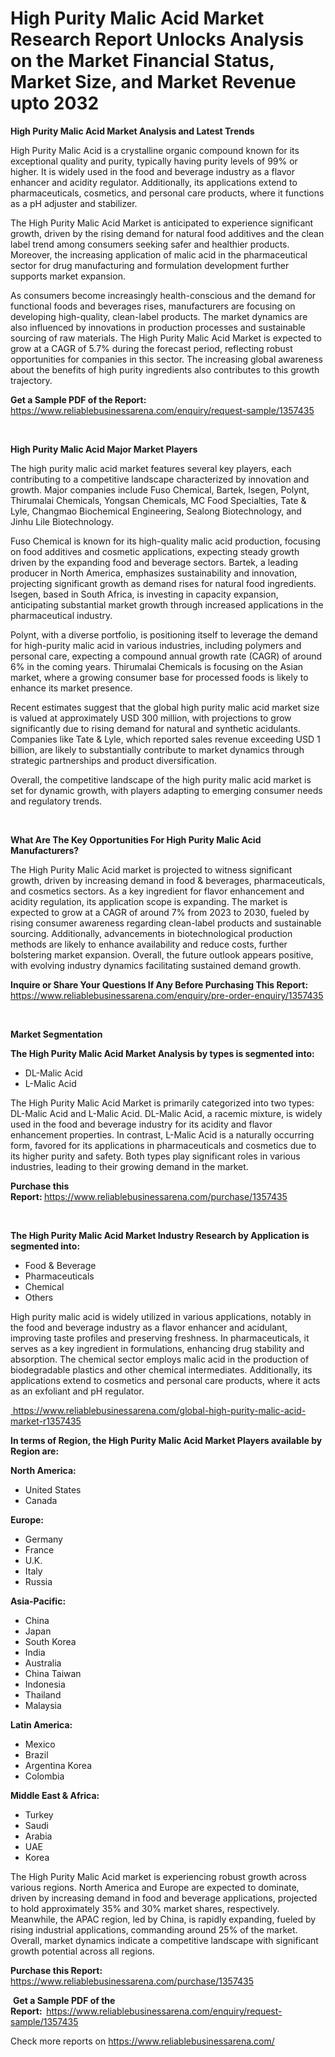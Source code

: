 <p><h1>High Purity Malic Acid Market Research Report Unlocks Analysis on the Market Financial Status, Market Size, and Market Revenue upto 2032</h1></p><p><strong>High Purity Malic Acid Market Analysis and Latest Trends</strong></p>
<p><p>High Purity Malic Acid is a crystalline organic compound known for its exceptional quality and purity, typically having purity levels of 99% or higher. It is widely used in the food and beverage industry as a flavor enhancer and acidity regulator. Additionally, its applications extend to pharmaceuticals, cosmetics, and personal care products, where it functions as a pH adjuster and stabilizer.</p><p>The High Purity Malic Acid Market is anticipated to experience significant growth, driven by the rising demand for natural food additives and the clean label trend among consumers seeking safer and healthier products. Moreover, the increasing application of malic acid in the pharmaceutical sector for drug manufacturing and formulation development further supports market expansion. </p><p>As consumers become increasingly health-conscious and the demand for functional foods and beverages rises, manufacturers are focusing on developing high-quality, clean-label products. The market dynamics are also influenced by innovations in production processes and sustainable sourcing of raw materials. The High Purity Malic Acid Market is expected to grow at a CAGR of 5.7% during the forecast period, reflecting robust opportunities for companies in this sector. The increasing global awareness about the benefits of high purity ingredients also contributes to this growth trajectory.</p></p>
<p><strong>Get a Sample PDF of the Report:&nbsp;</strong> <a href="https://www.reliablebusinessarena.com/enquiry/request-sample/1357435?utm_campaign=2031&utm_medium=2&utm_source=Github&utm_content=ia&utm_term=01022025&utm_id=high-purity-malic-acid">https://www.reliablebusinessarena.com/enquiry/request-sample/1357435</a></p>
<p>&nbsp;</p>
<p><strong>High Purity Malic Acid Major Market Players</strong></p>
<p><p>The high purity malic acid market features several key players, each contributing to a competitive landscape characterized by innovation and growth. Major companies include Fuso Chemical, Bartek, Isegen, Polynt, Thirumalai Chemicals, Yongsan Chemicals, MC Food Specialties, Tate & Lyle, Changmao Biochemical Engineering, Sealong Biotechnology, and Jinhu Lile Biotechnology.</p><p>Fuso Chemical is known for its high-quality malic acid production, focusing on food additives and cosmetic applications, expecting steady growth driven by the expanding food and beverage sectors. Bartek, a leading producer in North America, emphasizes sustainability and innovation, projecting significant growth as demand rises for natural food ingredients. Isegen, based in South Africa, is investing in capacity expansion, anticipating substantial market growth through increased applications in the pharmaceutical industry.</p><p>Polynt, with a diverse portfolio, is positioning itself to leverage the demand for high-purity malic acid in various industries, including polymers and personal care, expecting a compound annual growth rate (CAGR) of around 6% in the coming years. Thirumalai Chemicals is focusing on the Asian market, where a growing consumer base for processed foods is likely to enhance its market presence.</p><p>Recent estimates suggest that the global high purity malic acid market size is valued at approximately USD 300 million, with projections to grow significantly due to rising demand for natural and synthetic acidulants. Companies like Tate & Lyle, which reported sales revenue exceeding USD 1 billion, are likely to substantially contribute to market dynamics through strategic partnerships and product diversification.</p><p>Overall, the competitive landscape of the high purity malic acid market is set for dynamic growth, with players adapting to emerging consumer needs and regulatory trends.</p></p>
<p>&nbsp;</p>
<p><strong>What Are The Key Opportunities For High Purity Malic Acid Manufacturers?</strong></p>
<p><p>The High Purity Malic Acid market is projected to witness significant growth, driven by increasing demand in food & beverages, pharmaceuticals, and cosmetics sectors. As a key ingredient for flavor enhancement and acidity regulation, its application scope is expanding. The market is expected to grow at a CAGR of around 7% from 2023 to 2030, fueled by rising consumer awareness regarding clean-label products and sustainable sourcing. Additionally, advancements in biotechnological production methods are likely to enhance availability and reduce costs, further bolstering market expansion. Overall, the future outlook appears positive, with evolving industry dynamics facilitating sustained demand growth.</p></p>
<p><strong>Inquire or Share Your Questions If Any Before Purchasing This Report:</strong> <a href="https://www.reliablebusinessarena.com/enquiry/pre-order-enquiry/1357435?utm_campaign=2031&utm_medium=2&utm_source=Github&utm_content=ia&utm_term=01022025&utm_id=high-purity-malic-acid">https://www.reliablebusinessarena.com/enquiry/pre-order-enquiry/1357435</a></p>
<p>&nbsp;</p>
<p><strong>Market Segmentation</strong></p>
<p><strong>The High Purity Malic Acid Market Analysis by types is segmented into:</strong></p>
<p><ul><li>DL-Malic Acid</li><li>L-Malic Acid</li></ul></p>
<p><p>The High Purity Malic Acid Market is primarily categorized into two types: DL-Malic Acid and L-Malic Acid. DL-Malic Acid, a racemic mixture, is widely used in the food and beverage industry for its acidity and flavor enhancement properties. In contrast, L-Malic Acid is a naturally occurring form, favored for its applications in pharmaceuticals and cosmetics due to its higher purity and safety. Both types play significant roles in various industries, leading to their growing demand in the market.</p></p>
<p><strong>Purchase this Report:&nbsp;</strong><a href="https://www.reliablebusinessarena.com/purchase/1357435?utm_campaign=2031&utm_medium=2&utm_source=Github&utm_content=ia&utm_term=01022025&utm_id=high-purity-malic-acid">https://www.reliablebusinessarena.com/purchase/1357435</a></p>
<p>&nbsp;</p>
<p><strong>The High Purity Malic Acid Market Industry Research by Application is segmented into:</strong></p>
<p><ul><li>Food & Beverage</li><li>Pharmaceuticals</li><li>Chemical</li><li>Others</li></ul></p>
<p><p>High purity malic acid is widely utilized in various applications, notably in the food and beverage industry as a flavor enhancer and acidulant, improving taste profiles and preserving freshness. In pharmaceuticals, it serves as a key ingredient in formulations, enhancing drug stability and absorption. The chemical sector employs malic acid in the production of biodegradable plastics and other chemical intermediates. Additionally, its applications extend to cosmetics and personal care products, where it acts as an exfoliant and pH regulator.</p></p>
<p><a href="https://www.reliablebusinessarena.com/global-high-purity-malic-acid-market-r1357435?utm_campaign=2031&utm_medium=2&utm_source=Github&utm_content=ia&utm_term=01022025&utm_id=high-purity-malic-acid">&nbsp;https://www.reliablebusinessarena.com/global-high-purity-malic-acid-market-r1357435</a></p>
<p><strong>In terms of Region, the High Purity Malic Acid Market Players available by Region are:</strong></p>
<p>
    <p> <strong> North America: </strong>
        <ul>
            <li>United States</li>
            <li>Canada</li>
        </ul>
        </p> 
    <p> <strong> Europe: </strong>
        <ul>
            <li>Germany</li>
            <li>France</li>
            <li>U.K.</li>
            <li>Italy</li>
            <li>Russia</li>
        </ul>
        </p> 
    <p> <strong> Asia-Pacific: </strong>
        <ul>
            <li>China</li>
            <li>Japan</li>
            <li>South Korea</li>
            <li>India</li>
            <li>Australia</li>
            <li>China Taiwan</li>
            <li>Indonesia</li>
            <li>Thailand</li>
            <li>Malaysia</li>
        </ul>
        </p> 
    <p> <strong> Latin America: </strong>
        <ul>
            <li>Mexico</li>
            <li>Brazil</li>
            <li>Argentina Korea</li>
            <li>Colombia</li>
        </ul>
        </p> 
    <p> <strong> Middle East & Africa: </strong>
        <ul>
            <li>Turkey</li>
            <li>Saudi</li>
            <li>Arabia</li>
            <li>UAE</li>
            <li>Korea</li>
        </ul>
    </p>
    </p>
<p><p>The High Purity Malic Acid market is experiencing robust growth across various regions. North America and Europe are expected to dominate, driven by increasing demand in food and beverage applications, projected to hold approximately 35% and 30% market shares, respectively. Meanwhile, the APAC region, led by China, is rapidly expanding, fueled by rising industrial applications, commanding around 25% of the market. Overall, market dynamics indicate a competitive landscape with significant growth potential across all regions.</p></p>
<p><strong>Purchase this Report: </strong><a href="https://www.reliablebusinessarena.com/purchase/1357435?utm_campaign=2031&utm_medium=2&utm_source=Github&utm_content=ia&utm_term=01022025&utm_id=high-purity-malic-acid">https://www.reliablebusinessarena.com/purchase/1357435</a></p>
<p>&nbsp;<strong>Get a Sample PDF of the Report:&nbsp;&nbsp;</strong><a href="https://www.reliablebusinessarena.com/enquiry/request-sample/1357435?utm_campaign=2031&utm_medium=2&utm_source=Github&utm_content=ia&utm_term=01022025&utm_id=high-purity-malic-acid">https://www.reliablebusinessarena.com/enquiry/request-sample/1357435</a></p>
<p><strong></strong></p>
<p>Check more reports on <a href="https://www.reliablebusinessarena.com/?utm_campaign=2031&utm_medium=2&utm_source=Github&utm_content=ia&utm_term=01022025&utm_id=high-purity-malic-acid">https://www.reliablebusinessarena.com/</a></p>